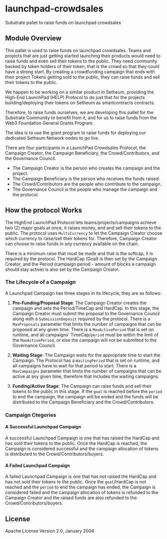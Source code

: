 # launchpad-crowdsales
Subatrate pallet to raise funds on launchpad crowdsales

## Module Overview

This pallet is used to raise funds on launchpad crowdsales.
Teams and projects that are just getting started launching their products would need to raise funds and even sell their tokens to the public. They need community backed by token holders of their token, that is the crowd so that they could have a strong start. By creating a crowdfunding campaign that ends with their project Tokens getting sold to the public, they can raise funds and sell their tokens to the public.

We happen to be working on a similar product in Setheum, providing the High-End LaunchPad (HELP) Protocol to do just that for the projects building/deploying their tokens on Setheum as smartcontracts contracts.

Therefore, to raise funds ourselves, we are developing this pallet for the Substrate Community to benefit from it, and for us to raise funds from the Web3 Foundation General Grants Program.

The idea is to use the grant program to raise funds for deploying our dedicated Setheum Network nodes to go live.

There are four participants in a LaunchPad Crowdsales Protocol, the Campaign Creator, the Campaign Beneficiary, the Crowd/Contributors, and the Governance Council.

* The Campaign Creator is the person who creates the campaign and the project.
* The Campaign Beneficiary is the person who receives the funds raised.
* The Crowd/Contributors are the people who contribute to the campaign.
* The Governance Council is the people who manage the campaign and the protocol.

## How the protocol Works

The HighEnd LaunchPad Protocol lets teams/projects/campaigns achieve two (2) major goals at once, it raises money, and and sell their tokens to the public.
The protocol uses `MultiCurrency` to let the Campaign Creator choose which currency to raise/sell their tokens for. Therefore,  Campaign Creator can choose to raise funds in any currency available on the chain.

There is a minimum raise that must be made and that is the softcap, it is required by the protocol. The HardCap (Goal) is then set by the Campaign Creator, and the Period (campaign period - amount of blocks a campaign should stay active) is also set by the Campaign Creator.

### The Lifecycle of a Campaign

A Launchpad Campaign has three stages in its lifecycle, they are as follows:

1. **Pre-Funding/Proposal Stage**: The Campaign Creator creates the campaign and sets the Period/TimeCap and HardCap. In this stage, the Campaign Creator must submit the proposal to the Governance Council along with a `SubmissionDeposit` required by the protocol. There is a `MaxProposals` parameter that limits the number of campaigns that can be proposed at any given time. There is a `MaxActivePeriod` that is set on runtime, and all campaigns' TimeCap/`period` must be within the limit of the `MaxActivePeriod`, or else the campaign will not be submitted to the Governance Council.

2. **Waiting Stage**: The Campaign waits for the appropriate time to start the Campaign. The Protocol has a `WaitingPeriod` that is set on runtime, and all campaigns have to wait for that period to start. There is a `MaxCampaigns` parameter that limits the number of campaigns that can be active at any given time, therefore that includes the waiting campaigns.

3. **Funding/Active Stage**: The Campaign can raise funds and sell their tokens to the public in this stage. If the `goal` is reached before the `period` to end the campaign, the campaign will be ended and the funds will be distributed to the Campaign Beneficiary and the Crowd/Contributors.

### Campaign Ctegories

#### A Successful Launchpad Campaign

A successful Launchpad Campaign is one that has raised the HardCap and has sold their tokens to the public. Once the HardCap is reached, the Campaign is considered successful and the campaign allocation of tokens is distributed to the Crowd/Contributors/buyers.

#### A Failed Launchpad Campaign

A failed Launchpad Campaign is one that has not raised the HardCap and has not sold their tokens to the public. Once the `goal`/HardCap is not reached and the `period` to end the campaign has ended, the Campaign is considered failed and the campaign allocation of tokens is refunded to the Campaign Creator and the raised funds are also refunded to the Crowd/Contributors/buyers.

## License
Apache License Version 2.0, January 2004